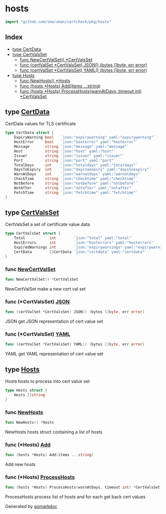 <!-- Code generated by gomarkdoc. DO NOT EDIT -->

# hosts

```go
import "github.com/imarsman/certcheck/pkg/hosts"
```

## Index

- [type CertData](<#type-certdata>)
- [type CertValsSet](<#type-certvalsset>)
  - [func NewCertValSet() *CertValsSet](<#func-newcertvalset>)
  - [func (certValSet *CertValsSet) JSON() (bytes []byte, err error)](<#func-certvalsset-json>)
  - [func (certValSet *CertValsSet) YAML() (bytes []byte, err error)](<#func-certvalsset-yaml>)
- [type Hosts](<#type-hosts>)
  - [func NewHosts() *Hosts](<#func-newhosts>)
  - [func (hosts *Hosts) Add(items ...string)](<#func-hosts-add>)
  - [func (hosts *Hosts) ProcessHosts(warnAtDays, timeout int) *CertValsSet](<#func-hosts-processhosts>)


## type [CertData](<https://github.com/imarsman/certcheck/blob/main/pkg/hosts/hosts.go#L26-L40>)

CertData values for TLS certificate

```go
type CertData struct {
    ExpiryWarning bool   `json:"expirywarning" yaml:"expirywarning"`
    HostError     bool   `json:"hosterror" yaml:"hosterror"`
    Message       string `json:"message" yaml:"message"`
    Host          string `json:"host" yaml:"host"`
    Issuer        string `json:"issuer" yaml:"issuer"`
    Port          string `json:"port" yaml:"port"`
    TotalDays     int    `json:"totaldays" yaml:"totaldays"`
    DaysToExpiry  int    `json:"daystoexpiry" yaml:"daystoexpiry"`
    WarnAtDays    int    `json:"warnatdays" yaml:"warnatdays"`
    CheckTime     string `json:"checktime" yaml:"checktime"`
    NotBefore     string `json:"notbefore" yaml:"notbefore"`
    NotAfter      string `json:"notafter" yaml:"notafter"`
    FetchTime     string `json:"fetchtime" yaml:"fetchtime"`
}
```

## type [CertValsSet](<https://github.com/imarsman/certcheck/blob/main/pkg/hosts/hosts.go#L53-L58>)

CertValsSet a set of certificate value data

```go
type CertValsSet struct {
    Total           int        `json:"total" yaml:"total"`
    HostErrors      int        `json:"hosterrors" yaml:"hosterrors"`
    ExpiredWarnings int        `json:"expirywarnings" yaml:"expirywarnings"`
    CertData        []CertData `json:"certdata" yaml:"certdata"`
}
```

### func [NewCertValSet](<https://github.com/imarsman/certcheck/blob/main/pkg/hosts/hosts.go#L61>)

```go
func NewCertValSet() *CertValsSet
```

NewCertValSet make a new cert val set

### func \(\*CertValsSet\) [JSON](<https://github.com/imarsman/certcheck/blob/main/pkg/hosts/hosts.go#L85>)

```go
func (certValSet *CertValsSet) JSON() (bytes []byte, err error)
```

JSON get JSON representation of cert value set

### func \(\*CertValsSet\) [YAML](<https://github.com/imarsman/certcheck/blob/main/pkg/hosts/hosts.go#L95>)

```go
func (certValSet *CertValsSet) YAML() (bytes []byte, err error)
```

YAML get YAML representation of cert value set

## type [Hosts](<https://github.com/imarsman/certcheck/blob/main/pkg/hosts/hosts.go#L104-L106>)

Hosts hosts to process into cert value set

```go
type Hosts struct {
    Hosts []string
}
```

### func [NewHosts](<https://github.com/imarsman/certcheck/blob/main/pkg/hosts/hosts.go#L114>)

```go
func NewHosts() *Hosts
```

NewHosts hosts struct containing a list of hosts

### func \(\*Hosts\) [Add](<https://github.com/imarsman/certcheck/blob/main/pkg/hosts/hosts.go#L109>)

```go
func (hosts *Hosts) Add(items ...string)
```

Add new hosts

### func \(\*Hosts\) [ProcessHosts](<https://github.com/imarsman/certcheck/blob/main/pkg/hosts/hosts.go#L121>)

```go
func (hosts *Hosts) ProcessHosts(warnAtDays, timeout int) *CertValsSet
```

ProcessHosts process list of hosts and for each get back cert values



Generated by [gomarkdoc](<https://github.com/princjef/gomarkdoc>)
